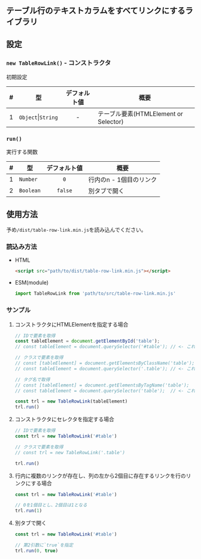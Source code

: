 ## テーブル行のテキストカラムをすべてリンクにするライブラリ

## 設定

### `new TableRowLink()` - コンストラクタ

初期設定

|#|型|デフォルト値|概要|
|-:|-|:-:|-|
|1|`Object`\|`String`|-|テーブル要素(HTMLElement or Selector)|


### `run()`

実行する関数

|#|型|デフォルト値|概要|
|-:|-|:-:|-|
|1|`Number`|`0`|行内のn - 1個目のリンク|
|2|`Boolean`|`false`|別タブで開く|


## 使用方法

予め`/dist/table-row-link.min.js`を読み込んでください。

### 読込み方法

* HTML  
  ```html
  <script src="path/to/dist/table-row-link.min.js"></script>
  ```
* ESM(module)  
  ```javascript
  import TableRowLink from 'path/to/src/table-row-link.min.js'
  ```


### サンプル

1. コンストラクタにHTMLElementを指定する場合  
    ```javascript
    // IDで要素を取得
    const tableElement = document.getElementById('table');
    // const tableElement = document.querySelector('#table'); // <- これでも可

    // クラスで要素を取得
    // const [tableElement] = document.getElementsByClassName('table');
    // const tableElement = document.querySelector('.table'); // <- これでも可

    // タグ名で取得
    // const [tableElement] = document.getElementsByTagName('table');
    // const tableElement = document.querySelector('table');  // <- これでも可

    const trl = new TableRowLink(tableElement)
    trl.run()
    ```
2. コンストラクタにセレクタを指定する場合  
    ```javascript
    // IDで要素を取得
    const trl = new TableRowLink('#table')

    // クラスで要素を取得
    // const trl = new TableRowLink('.table')

    trl.run()
    ```
3. 行内に複数のリンクが存在し、列の左から2個目に存在するリンクを行のリンクにする場合  
    ```javascript
    const trl = new TableRowLink('#table')

    // 0を1個目とし、2個目は1となる
    trl.run(1)
    ```
4. 別タブで開く  
    ```javascript
    const trl = new TableRowLink('#table')

    // 第2引数に`true`を指定
    trl.run(0, true)
    ```